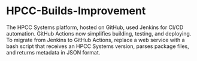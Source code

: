 # HPCC-Builds-Improvement
 The HPCC Systems platform, hosted on GitHub, used Jenkins for CI/CD automation. GitHub Actions now simplifies building, testing, and deploying. To migrate from Jenkins to GitHub Actions, replace a web service with a bash script that receives an HPCC Systems version, parses package files, and returns metadata in JSON format.
